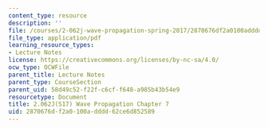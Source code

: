 ```yaml
---
content_type: resource
description: ''
file: /courses/2-062j-wave-propagation-spring-2017/2870676df2a0100adddd62ce6d852589_MIT2_062J_S17_Chap7.pdf
file_type: application/pdf
learning_resource_types:
- Lecture Notes
license: https://creativecommons.org/licenses/by-nc-sa/4.0/
ocw_type: OCWFile
parent_title: Lecture Notes
parent_type: CourseSection
parent_uid: 58d49c52-f22f-c6cf-f648-a985b43b54e9
resourcetype: Document
title: 2.062J(S17) Wave Propagation Chapter 7
uid: 2870676d-f2a0-100a-dddd-62ce6d852589
---
```

